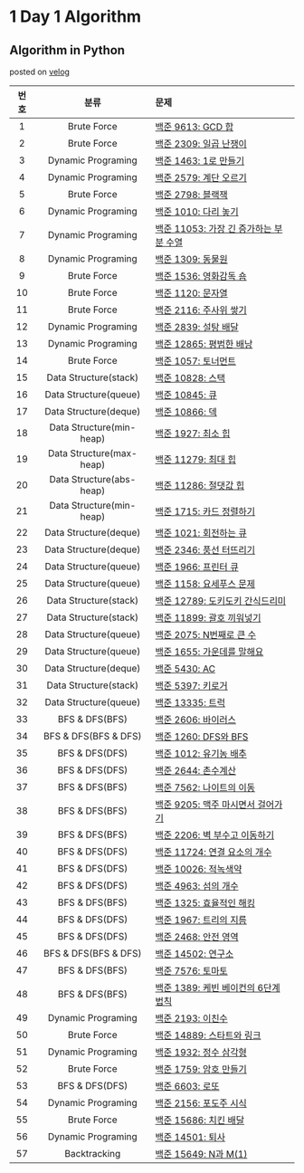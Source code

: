 # 1 Day 1 Algorithm

## Algorithm in Python
posted on [velog](https://velog.io/@highcho/series/Algorithm)
  
  
| 번호 | 분류 | 문제 |
| :----: | :----: | :--- |
| 1 | Brute Force | [백준 9613: GCD 합](https://www.acmicpc.net/problem/9613) |
| 2 | Brute Force | [백준 2309: 일곱 난쟁이](https://www.acmicpc.net/problem/2309) |
| 3 | Dynamic Programing | [백준 1463: 1로 만들기](https://www.acmicpc.net/problem/1463) |
| 4 | Dynamic Programing | [백준 2579: 계단 오르기](https://www.acmicpc.net/problem/2579) |
| 5 | Brute Force | [백준 2798: 블랙잭](https://www.acmicpc.net/problem/2798) |
| 6 | Dynamic Programing | [백준 1010: 다리 놓기](https://www.acmicpc.net/problem/1010) |
| 7 | Dynamic Programing | [백준 11053: 가장 긴 증가하는 부분 수열](https://www.acmicpc.net/problem/11053) |
| 8 | Dynamic Programing | [백준 1309: 동물원](https://www.acmicpc.net/problem/1309) |
| 9 | Brute Force | [백준 1536: 영화감독 숌](https://www.acmicpc.net/problem/1536) |
| 10 | Brute Force | [백준 1120: 문자열](https://www.acmicpc.net/problem/1120) |
| 11 | Brute Force | [백준 2116: 주사위 쌓기](https://www.acmicpc.net/problem/2116) |
| 12 | Dynamic Programing | [백준 2839: 설탕 배달](https://www.acmicpc.net/problem/2839) |
| 13 | Dynamic Programing | [백준 12865: 평범한 배낭](https://www.acmicpc.net/problem/12865) |
| 14 | Brute Force | [백준 1057: 토너먼트](https://www.acmicpc.net/problem/1057) |
| 15 | Data Structure(stack) | [백준 10828: 스택](https://www.acmicpc.net/problem/10828) |
| 16 | Data Structure(queue) | [백준 10845: 큐](https://www.acmicpc.net/problem/10845) |
| 17 | Data Structure(deque) | [백준 10866: 덱](https://www.acmicpc.net/problem/10866) |
| 18 | Data Structure(min-heap) | [백준 1927: 최소 힙](https://www.acmicpc.net/problem/1927) |
| 19 | Data Structure(max-heap) | [백준 11279: 최대 힙](https://www.acmicpc.net/problem/11279) |
| 20 | Data Structure(abs-heap) | [백준 11286: 절댓값 힙](https://www.acmicpc.net/problem/11286) |
| 21 | Data Structure(min-heap) | [백준 1715: 카드 정렬하기](https://www.acmicpc.net/problem/1715) |
| 22 | Data Structure(deque) | [백준 1021: 회전하는 큐](https://www.acmicpc.net/problem/1021) |
| 23 | Data Structure(deque) | [백준 2346: 풍선 터뜨리기](https://www.acmicpc.net/problem/2346) |
| 24 | Data Structure(queue) | [백준 1966: 프린터 큐](https://www.acmicpc.net/problem/1966) |
| 25 | Data Structure(queue) | [백준 1158: 요세푸스 문제](https://www.acmicpc.net/problem/1158) |
| 26 | Data Structure(stack) | [백준 12789: 도키도키 간식드리미](https://www.acmicpc.net/problem/12789) |
| 27 | Data Structure(stack) | [백준 11899: 괄호 끼워넣기](https://www.acmicpc.net/problem/11899) |
| 28 | Data Structure(queue) | [백준 2075: N번째로 큰 수](https://www.acmicpc.net/problem/2075) |
| 29 | Data Structure(queue) | [백준 1655: 가운데를 말해요](https://www.acmicpc.net/problem/1655) |
| 30 | Data Structure(deque) | [백준 5430: AC](https://www.acmicpc.net/problem/5430) |
| 31 | Data Structure(stack) | [백준 5397: 키로거](https://www.acmicpc.net/problem/5397) |
| 32 | Data Structure(queue) | [백준 13335: 트럭](https://www.acmicpc.net/problem/13335) |
| 33 | BFS & DFS(BFS) | [백준 2606: 바이러스](https://www.acmicpc.net/problem/2606) |
| 34 | BFS & DFS(BFS & DFS) | [백준 1260: DFS와 BFS](https://www.acmicpc.net/problem/1260) |
| 35 | BFS & DFS(DFS) | [백준 1012: 유기농 배추](https://www.acmicpc.net/problem/1012) |
| 36 | BFS & DFS(DFS) | [백준 2644: 촌수계산](https://www.acmicpc.net/problem/2644) |
| 37 | BFS & DFS(BFS) | [백준 7562: 나이트의 이동](https://www.acmicpc.net/problem/7562) |
| 38 | BFS & DFS(BFS) | [백준 9205: 맥주 마시면서 걸어가기](https://www.acmicpc.net/problem/9205) |
| 39 | BFS & DFS(BFS) | [백준 2206: 벽 부수고 이동하기](https://www.acmicpc.net/problem/2206) |
| 40 | BFS & DFS(DFS) | [백준 11724: 연결 요소의 개수](https://www.acmicpc.net/problem/11724) |
| 41 | BFS & DFS(DFS) | [백준 10026: 적녹색약](https://www.acmicpc.net/problem/10026) |
| 42 | BFS & DFS(DFS) | [백준 4963: 섬의 개수](https://www.acmicpc.net/problem/4963) |
| 43 | BFS & DFS(BFS) | [백준 1325: 효율적인 해킹](https://www.acmicpc.net/problem/1325) |
| 44 | BFS & DFS(DFS) | [백준 1967: 트리의 지름](https://www.acmicpc.net/problem/1967) |
| 45 | BFS & DFS(DFS) | [백준 2468: 안전 영역](https://www.acmicpc.net/problem/2468) |
| 46 | BFS & DFS(BFS & DFS) | [백준 14502: 연구소](https://www.acmicpc.net/problem/14502) |
| 47 | BFS & DFS(BFS) | [백준 7576: 토마토](https://www.acmicpc.net/problem/7576) |
| 48 | BFS & DFS(BFS) | [백준 1389: 케빈 베이컨의 6단계 법칙](https://www.acmicpc.net/problem/1389) |
| 49 | Dynamic Programing | [백준 2193: 이친수](https://www.acmicpc.net/problem/2193) |
| 50 | Brute Force | [백준 14889: 스타트와 링크](https://www.acmicpc.net/problem/14889) |
| 51 | Dynamic Programing | [백준 1932: 정수 삼각형](https://www.acmicpc.net/problem/1932) |
| 52 | Brute Force | [백준 1759: 암호 만들기](https://www.acmicpc.net/problem/1759) |
| 53 | BFS & DFS(DFS) | [백준 6603: 로또](https://www.acmicpc.net/problem/6603) |
| 54 | Dynamic Programing | [백준 2156: 포도주 시식](https://www.acmicpc.net/problem/2156) |
| 55 | Brute Force | [백준 15686: 치킨 배달](https://www.acmicpc.net/problem/15686) |
| 56 | Dynamic Programing | [백준 14501: 퇴사](https://www.acmicpc.net/problem/14501) |
| 57 | Backtracking | [백준 15649: N과 M(1)](https://www.acmicpc.net/problem/15649) |
